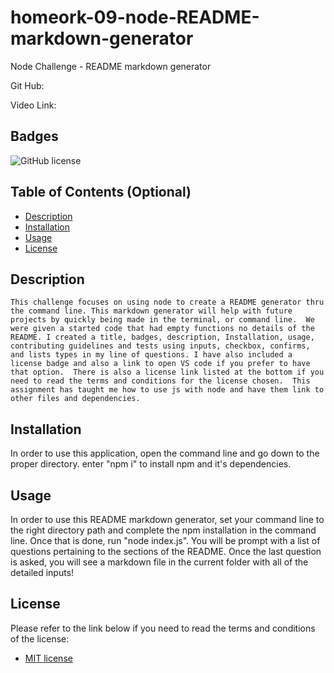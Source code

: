 # homeork-09-node-README-markdown-generator
Node Challenge - README markdown generator

Git Hub: 

Video Link:

## Badges
![GitHub license](https://img.shields.io/badge/license-MIT-blue.svg)

## Table of Contents (Optional)
- [Description](#description)
- [Installation](#installation)
- [Usage](#usage)
- [License](#license)

## Description
    This challenge focuses on using node to create a README generator thru the command line. This markdown generator will help with future projects by quickly being made in the terminal, or command line.  We were given a started code that had empty functions no details of the README. I created a title, badges, description, Installation, usage, contributing guidelines and tests using inputs, checkbox, confirms, and lists types in my line of questions. I have also included a license badge and also a link to open VS code if you prefer to have that option.  There is also a license link listed at the bottom if you need to read the terms and conditions for the license chosen.  This assignment has taught me how to use js with node and have them link to other files and dependencies.  

## Installation

In order to use this application, open the command line and go down to the proper directory. enter "npm i" to install npm and it's dependencies.  

## Usage

In order to use this README markdown generator, set your command line to the right directory path and complete the npm installation in the command line.  Once that is done, run "node index.js".  You will be prompt with a list of questions pertaining to the sections of the README. Once the last question is asked, you will see a markdown file in the current folder with all of the detailed inputs! 


## License
Please refer to the link below if you need to read the terms and conditions of the license:
* [MIT license](https://choosealicense.com/licenses/mit/)

